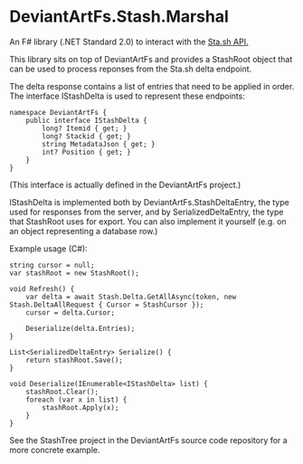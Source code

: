 # DeviantArtFs.Stash.Marshal

An F# library (.NET Standard 2.0) to interact with the [Sta.sh API.](https://www.deviantart.com/developers/http/v1/20160316)

This library sits on top of DeviantArtFs and provides a StashRoot object that can be used to process reponses from the Sta.sh delta endpoint.

The delta response contains a list of entries that need to be applied in order. The interface IStashDelta is used to represent these endpoints:

	namespace DeviantArtFs {
		public interface IStashDelta {
			long? Itemid { get; }
			long? Stackid { get; }
			string MetadataJson { get; }
			int? Position { get; }
		}
	}

(This interface is actually defined in the DeviantArtFs project.)

IStashDelta is implemented both by DeviantArtFs.StashDeltaEntry, the type used for responses from the server,
and by SerializedDeltaEntry, the type that StashRoot uses for export.
You can also implement it yourself (e.g. on an object representing a database row.)

Example usage (C#):

	string cursor = null;
	var stashRoot = new StashRoot();

	void Refresh() {
		var delta = await Stash.Delta.GetAllAsync(token, new Stash.DeltaAllRequest { Cursor = StashCursor });
		cursor = delta.Cursor;

		Deserialize(delta.Entries);
	}

	List<SerializedDeltaEntry> Serialize() {
		return stashRoot.Save();
	}

	void Deserialize(IEnumerable<IStashDelta> list) {
		stashRoot.Clear();
        foreach (var x in list) {
            stashRoot.Apply(x);
        }
	}

See the StashTree project in the DeviantArtFs source code repository for a more concrete example.
